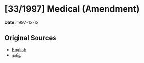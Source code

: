 # [33/1997] Medical (Amendment)

**Date:** 1997-12-12

## Original Sources

- [English](https://documents.gov.lk/view/acts/1997/12/33-1997_E.pdf)
- [தமிழ்](https://documents.gov.lk/view/acts/1997/12/33-1997_T.pdf)
